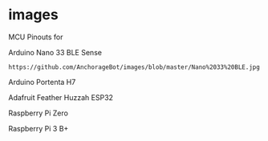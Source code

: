 # images

MCU Pinouts for

  Arduino Nano 33 BLE Sense
  
    https://github.com/AnchorageBot/images/blob/master/Nano%2033%20BLE.jpg
  
  Arduino Portenta H7
  
    
  
  Adafruit Feather Huzzah ESP32 
  
  Raspberry Pi Zero
  
  Raspberry Pi 3 B+
